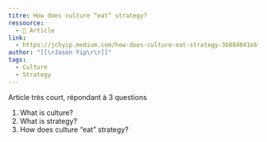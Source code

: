 ```yaml
---
titre: How does culture “eat” strategy?
ressource:
  - 📰 Article
link:
  - https://jchyip.medium.com/how-does-culture-eat-strategy-3b884041e6f2
author: "[[\rJason Yip\r\r]]"
tags:
  - Culture
  - Strategy
---
```

Article très court, répondant à 3 questions

1. What is culture?
2. What is strategy?
3. How does culture “eat” strategy?